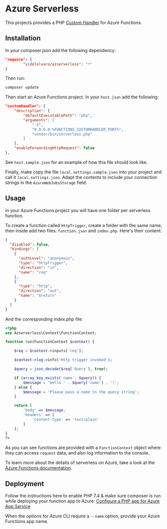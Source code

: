 # Azure Serverless #

This projects provides a PHP [Custom Handler](https://docs.microsoft.com/azure/azure-functions/functions-custom-handlers?WT.mc_id=data-11039-alvidela) for Azure Functions.

## Installation ##

In your composer.json add the following dependency:

```json
"require": {
        "videlalvaro/azserverless": "*"
}
```

Then run:

```bash
composer update
```

Then start an Azure Functions project. In your `host.json` add the following:

```json
"customHandler": {
    "description": {
        "defaultExecutablePath": "php",
        "arguments": [
            "-S",
            "0.0.0.0:%FUNCTIONS_CUSTOMHANDLER_PORT%",
            "vendor/bin/serverless.php"
        ]
    },
    "enableForwardingHttpRequest": false
},
```

See `host.sample.json` for an example of how this file should look like.

Finally, make copy the file `local.settings.sample.json` into your project and call it `local.settings.json`. Adapt the contents to include your connection strings in the `AzureWebJobsStorage` field.

## Usage ##

In your Azure Functions project you will have one folder per serverless function. 

To create a function called `HttpTrigger`, create a folder with the same name, then inside add two files: `function.json` and `index.php`. Here's their content:

```json
{
  "disabled": false,
  "bindings": [
    {
      "authLevel": "anonymous",
      "type": "httpTrigger",
      "direction": "in",
      "name": "req"
    },
    {
      "type": "http",
      "direction": "out",
      "name": "$return"
    }
  ]
}
```

And the corresponding index.php file:

```php
<?php
use Azserverless\Context\FunctionContext;

function run(FunctionContext $context) {

    $req = $context->inputs['req'];

    $context->log->info('Http trigger invoked');

    $query = json_decode($req['Query'], true);

    if (array_key_exists('name', $query)) {
        $message = 'Hello ' . $query['name'] . '!';
    } else {
        $message = 'Please pass a name in the query string';
    }

    return [
        'body' => $message,
        'headers' => [
            'Content-type' => 'text/plain'
        ]
    ];
}
?>
```

As you can see functions are provided with a `FunctionContext` object where they can access `request` data, and also log information to the console.

To learn more about the details of serverless on Azure, take a look at the [Azure Functions documentation](https://docs.microsoft.com/azure/azure-functions/create-first-function-vs-code-node?WT.mc_id=data-11039-alvidela).

## Deployment ##

Follow the instructions here to enable PHP 7.4 & make sure composer is run while deploying your function app to Azure: [Configure a PHP app for Azure App Service](https://docs.microsoft.com/azure/app-service/configure-language-php?pivots=platform-windows&WT.mc_id=data-11039-alvidela#set-php-version)

When the options for Azure CLI require a `--name` option, provide your Azure Functions app name.

